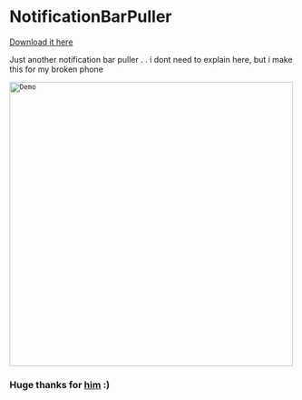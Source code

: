 # NotificationBarPuller

[Download it here](https://github.com/lleans/NotificationBarPuller/blob/master/app/release/app-release.apk?raw=true)

Just another notification bar puller
.
.
i dont need to explain here, but i make this for my broken phone

<code><img height=500 src="https://github.com/lleans/NotificationBarPuller/blob/master/.github/ezgif.com-gif-maker.gif?raw=true" alt="Demo"></code>

### Huge thanks for [him](https://stackoverflow.com/questions/14320390/how-to-drop-down-status-bar-programmatically-android) :)
